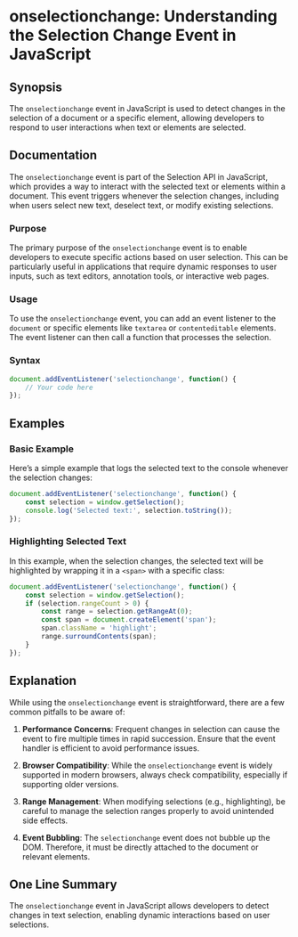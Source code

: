 <!--
Meta Description: # onselectionchange: Understanding the Selection Change Event in JavaScript ## Synopsis The `onselectionchange` event in JavaScript is used to detect ...
Meta Keywords: selection, event, text, onselectionchange, document
-->

# onselectionchange: Understanding the Selection Change Event in JavaScript

## Synopsis
The `onselectionchange` event in JavaScript is used to detect changes in the selection of a document or a specific element, allowing developers to respond to user interactions when text or elements are selected.

## Documentation
The `onselectionchange` event is part of the Selection API in JavaScript, which provides a way to interact with the selected text or elements within a document. This event triggers whenever the selection changes, including when users select new text, deselect text, or modify existing selections.

### Purpose
The primary purpose of the `onselectionchange` event is to enable developers to execute specific actions based on user selection. This can be particularly useful in applications that require dynamic responses to user inputs, such as text editors, annotation tools, or interactive web pages.

### Usage
To use the `onselectionchange` event, you can add an event listener to the `document` or specific elements like `textarea` or `contenteditable` elements. The event listener can then call a function that processes the selection.

### Syntax
```javascript
document.addEventListener('selectionchange', function() {
    // Your code here
});
```

## Examples

### Basic Example
Here’s a simple example that logs the selected text to the console whenever the selection changes:

```javascript
document.addEventListener('selectionchange', function() {
    const selection = window.getSelection();
    console.log('Selected text:', selection.toString());
});
```

### Highlighting Selected Text
In this example, when the selection changes, the selected text will be highlighted by wrapping it in a `<span>` with a specific class:

```javascript
document.addEventListener('selectionchange', function() {
    const selection = window.getSelection();
    if (selection.rangeCount > 0) {
        const range = selection.getRangeAt(0);
        const span = document.createElement('span');
        span.className = 'highlight';
        range.surroundContents(span);
    }
});
```

## Explanation
While using the `onselectionchange` event is straightforward, there are a few common pitfalls to be aware of:

1. **Performance Concerns**: Frequent changes in selection can cause the event to fire multiple times in rapid succession. Ensure that the event handler is efficient to avoid performance issues.

2. **Browser Compatibility**: While the `onselectionchange` event is widely supported in modern browsers, always check compatibility, especially if supporting older versions.

3. **Range Management**: When modifying selections (e.g., highlighting), be careful to manage the selection ranges properly to avoid unintended side effects.

4. **Event Bubbling**: The `selectionchange` event does not bubble up the DOM. Therefore, it must be directly attached to the document or relevant elements.

## One Line Summary
The `onselectionchange` event in JavaScript allows developers to detect changes in text selection, enabling dynamic interactions based on user selections.